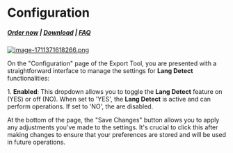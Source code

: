 # Configuration

#####  [Order now](https://puqcloud.com/whmcs-addon-puq-customization.php) | [Download](https://download.puqcloud.com/WHMCS/addons/PUQ-Customization/) | [FAQ](https://faq.puqcloud.com/)

[![image-1711371618266.png](https://doc.puq.info/uploads/images/gallery/2024-03/scaled-1680-/image-1711371618266.png)](https://doc.puq.info/uploads/images/gallery/2024-03/image-1711371618266.png)

On the "Configuration" page of the Export Tool, you are presented with a straightforward interface to manage the settings for **Lang Detect** functionalities:

1\. **Enabled**: This dropdown allows you to toggle the **Lang Detect** feature on (YES) or off (NO). When set to 'YES', the **Lang Detect** is active and can perform operations. If set to 'NO', the are disabled.

At the bottom of the page, the "Save Changes" button allows you to apply any adjustments you've made to the settings. It's crucial to click this after making changes to ensure that your preferences are stored and will be used in future operations.